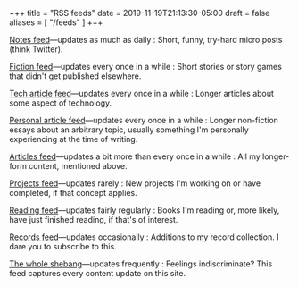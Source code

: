 +++
title = "RSS feeds"
date = 2019-11-19T21:13:30-05:00
draft = false
aliases = [ "/feeds" ]
+++

[Notes feed](/note/index.xml)—updates as much as daily
: Short, funny, try-hard micro posts (think Twitter).

[Fiction feed](/categories/fiction/index.xml)—updates every once in a while
: Short stories or story games that didn't get published elsewhere.

[Tech article feed](/categories/tech/index.xml)—updates every once in a while
: Longer articles about some aspect of technology.

[Personal article feed](/categories/personal/index.xml)—updates every once in a while
: Longer non-fiction essays about an arbitrary topic, usually something I'm personally experiencing at the time of writing.

[Articles feed](/article/index.xml)—updates a bit more than every once in a while
: All my longer-form content, mentioned above.

[Projects feed](/project/index.xml)—updates rarely
: New projects I'm working on or have completed, if that concept applies.

[Reading feed](/book/index.xml)—updates fairly regularly
: Books I'm reading or, more likely, have just finished reading, if that's of interest.

[Records feed](/record/index.xml)—updates occasionally
: Additions to my record collection. I dare you to subscribe to this.

[The whole shebang](/index.xml)—updates frequently
: Feelings indiscriminate? This feed captures every content update on this site.
